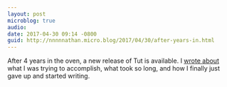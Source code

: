 ```yaml
---
layout: post
microblog: true
audio: 
date: 2017-04-30 09:14 -0800
guid: http://nnnnnathan.micro.blog/2017/04/30/after-years-in.html
---
```

After 4 years in the oven, a new release of Tut is available. I [wrote about](https://www.yergler.net/blog/2017/04/30/technical-documentation-with-tut/) what I was trying to accomplish, what took so long, and how I finally just gave up and started writing.

